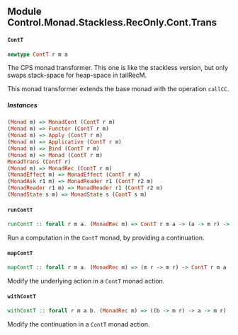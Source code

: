 ## Module Control.Monad.Stackless.RecOnly.Cont.Trans

#### `ContT`

``` purescript
newtype ContT r m a
```

The CPS monad transformer.
This one is like the stackless version, but only swaps stack-space for heap-space in tailRecM.

This monad transformer extends the base monad with the operation `callCC`.

##### Instances
``` purescript
(Monad m) => MonadCont (ContT r m)
(Monad m) => Functor (ContT r m)
(Monad m) => Apply (ContT r m)
(Monad m) => Applicative (ContT r m)
(Monad m) => Bind (ContT r m)
(Monad m) => Monad (ContT r m)
MonadTrans (ContT r)
(Monad m) => MonadRec (ContT r m)
(MonadEffect m) => MonadEffect (ContT r m)
(MonadAsk r1 m) => MonadReader r1 (ContT r2 m)
(MonadReader r1 m) => MonadReader r1 (ContT r2 m)
(MonadState s m) => MonadState s (ContT s m)
```

#### `runContT`

``` purescript
runContT :: forall r m a. (MonadRec m) => ContT r m a -> (a -> m r) -> m r
```

Run a computation in the `ContT` monad, by providing a continuation.

#### `mapContT`

``` purescript
mapContT :: forall r m a. (MonadRec m) => (m r -> m r) -> ContT r m a -> ContT r m a
```

Modify the underlying action in a `ContT` monad action.

#### `withContT`

``` purescript
withContT :: forall r m a b. (MonadRec m) => ((b -> m r) -> a -> m r) -> ContT r m a -> ContT r m b
```

Modify the continuation in a `ContT` monad action.


